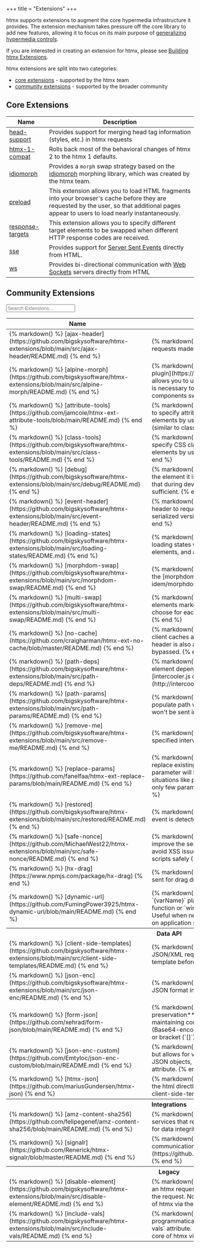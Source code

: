 +++
title = "Extensions"
+++

htmx supports extensions to augment the core hypermedia infrastructure it provides.  The extension mechanism takes
pressure off the core library to add new features, allowing it to focus on its main purpose of 
[generalizing hypermedia controls](https://dl.acm.org/doi/10.1145/3648188.3675127).

If you are interested in creating an extension for htmx, please see [Building htmx Extensions](/extensions/building).

htmx extensions are split into two categories:

* [core extensions](#core-extensions) - supported by the htmx team
* [community extensions](#community-extensions) - supported by the broader community

## Core Extensions

| Name                                             | Description                                                                                                                                                                                |
|--------------------------------------------------|--------------------------------------------------------------------------------------------------------------------------------------------------------------------------------------------|
| [head-support](/extensions/head-support)         | Provides support for merging head tag information (styles, etc.) in htmx requests                                                                                                          |
| [htmx-1-compat](/extensions/htmx-1-compat)       | Rolls back most of the behavioral changes of htmx 2 to the htmx 1 defaults.                                                                                                                |
| [idiomorph](/extensions/idiomorph)               | Provides a `morph` swap strategy based on the [idiomorph](https://github.com/bigskysoftware/idiomorph/) morphing library, which was created by the htmx team.                              |
| [preload](/extensions/preload)                   | This extension allows you to load HTML fragments into your browser's cache before they are requested by the user, so that additional pages appear to users to load nearly instantaneously. |
| [response-targets](/extensions/response-targets) | This extension allows you to specify different target elements to be swapped when different HTTP response codes are received.                                                              |
| [sse](/extensions/sse)                           | Provides support for [Server Sent Events](https://developer.mozilla.org/en-US/docs/Web/API/Server-sent_events/Using_server-sent_events) directly from HTML.                                |
| [ws](/extensions/ws)                             | Provides bi-directional communication with [Web Sockets](https://developer.mozilla.org/en-US/docs/Web/API/WebSockets_API/Writing_WebSocket_client_applications) servers directly from HTML |

## Community Extensions

<search aria-label="Community extensions">
  <label for="extension-filter" hidden>Search Extensions:</label>
  <input type="search" id="extension-filter" placeholder="Search Extensions..."
       _="init
            set :table to the next <table/>
            set :initialHeight to *computed-height of :table
          on keyup
            if the event's key is 'Escape' then set my value to '' then trigger input end
          on input
            repeat in closest <tr/> to <td:first-of-type/> in :table
              if its textContent.toLowerCase() contains my value.toLowerCase()
                remove @hidden from it
              else
                add @hidden='' to it
              end
            end
            -- hide section header when its section is empty
            show closest <tr/> to <tbody th/> in :table
                 when (the next <tr:not([hidden])/> from it within the closest <tbody/> to it) exists
            -- avoid shift by keeping page size constant
            set *margin-bottom of :table to
                `calc(${:initialHeight} - ${*computed-height of :table})`">
</search>
<table>
  <thead>
    <tr>
      <th>Name</th>
      <th>Description</th>
    </tr>
  </thead>
  <tbody>
    <tr>
      <td>{% markdown() %}  [ajax-header](https://github.com/bigskysoftware/htmx-extensions/blob/main/src/ajax-header/README.md)  {% end %}</td>
      <td>{% markdown() %}  Adds an `X-Requested-With` header to all requests made by htmx  {% end %}</td>
    </tr>
    <tr>
      <td>{% markdown() %}  [alpine-morph](https://github.com/bigskysoftware/htmx-extensions/blob/main/src/alpine-morph/README.md)  {% end %}</td>
      <td>{% markdown() %}  Alpine.js now has a lightweight [morph plugin](https://alpinejs.dev/plugins/morph) and this extension allows you to use it as the swapping mechanism in htmx which is necessary to retain Alpine state when you have entire Alpine components swapped by htmx.  {% end %}</td>
    </tr>
    <tr>
      <td>{% markdown() %}  [attribute-tools](https://github.com/jamcole/htmx-ext-attribute-tools/blob/main/README.md)  {% end %}</td>
      <td>{% markdown() %}  The `attribute-tools` extension allows you to specify attributes that will be swapped onto or off of the elements by using an `attributes` or `data-attributes` attribute. (similar to class-tools)  {% end %}</td>
    </tr>
    <tr>
      <td>{% markdown() %}  [class-tools](https://github.com/bigskysoftware/htmx-extensions/blob/main/src/class-tools/README.md)  {% end %}</td>
      <td>{% markdown() %}  The `class-tools` extension allows you to specify CSS classes that will be swapped onto or off of the elements by using a `classes` or `data-classes` attribute.  {% end %}</td>
    </tr>
    <tr>
      <td>{% markdown() %}  [debug](https://github.com/bigskysoftware/htmx-extensions/blob/main/src/debug/README.md)  {% end %}</td>
      <td>{% markdown() %}  This extension will log all htmx events for the element it is on through the `console.debug` function. Note that during dev, using `htmx.logAll()` instead can often be sufficient.  {% end %}</td>
    </tr>
    <tr>
      <td>{% markdown() %}  [event-header](https://github.com/bigskysoftware/htmx-extensions/blob/main/src/event-header/README.md)  {% end %}</td>
      <td>{% markdown() %}  This extension adds the `Triggering-Event` header to requests. The value of the header is a JSON serialized version of the event that triggered the request.  {% end %}</td>
    </tr>
    <tr>
      <td>{% markdown() %}  [loading-states](https://github.com/bigskysoftware/htmx-extensions/blob/main/src/loading-states/README.md)  {% end %}</td>
      <td>{% markdown() %}  This extension allows you to easily manage loading states while a request is in flight, including disabling elements, and adding and removing CSS classes.  {% end %}</td>
    </tr>
    <tr>
      <td>{% markdown() %}  [morphdom-swap](https://github.com/bigskysoftware/htmx-extensions/blob/main/src/morphdom-swap/README.md)  {% end %}</td>
      <td>{% markdown() %}  Provides a `morph` swap strategy based on the [morphdom](https://github.com/patrick-steele-idem/morphdom/) morphing library.  {% end %}</td>
    </tr>
    <tr>
      <td>{% markdown() %}  [multi-swap](https://github.com/bigskysoftware/htmx-extensions/blob/main/src/multi-swap/README.md)  {% end %}</td>
      <td>{% markdown() %}  This extension allows you to swap multiple elements marked from the HTML response. You can also choose for each element which swap method should be used.  {% end %}</td>
    </tr>
    <tr>
      <td>{% markdown() %}  [no-cache](https://github.com/craigharman/htmx-ext-no-cache/blob/master/README.md)  {% end %}</td>
      <td>{% markdown() %}  This extension forces HTMX to bypass client caches and make a new request. An `hx-no-cache` header is also added to allow server-side caching to be bypassed.  {% end %}</td>
    </tr>
    <tr>
      <td>{% markdown() %}  [path-deps](https://github.com/bigskysoftware/htmx-extensions/blob/main/src/path-deps/README.md)  {% end %}</td>
      <td>{% markdown() %}  This extension supports expressing inter-element dependencies based on paths, inspired by the [intercooler.js dependencies mechanism](http://intercoolerjs.org/docs.html#dependencies).  {% end %}</td>
    </tr>
    <tr>
      <td>{% markdown() %}  [path-params](https://github.com/bigskysoftware/htmx-extensions/blob/main/src/path-params/README.md)  {% end %}</td>
      <td>{% markdown() %}  This extension uses request parameters to populate path variables. Used parameters are removed so they won't be sent in the query string or body anymore.  {% end %}</td>
    </tr>
    <tr>
      <td>{% markdown() %}  [remove-me](https://github.com/bigskysoftware/htmx-extensions/blob/main/src/remove-me/README.md)  {% end %}</td>
      <td>{% markdown() %}  Allows you to remove an element after a specified interval.  {% end %}</td>
    </tr>
    <tr>
      <td>{% markdown() %}  [replace-params](https://github.com/fanelfaa/htmx-ext-replace-params/blob/main/README.md)  {% end %}</td>
      <td>{% markdown() %}  This extension uses request parameters to replace existing parameters. If given value is empty string then parameter will be deleted. This extension would be useful in situations like pagination, search that you only want to replace only few parameters instead of reset all parameters.  {% end %}</td>
    </tr>
    <tr>
      <td>{% markdown() %}  [restored](https://github.com/bigskysoftware/htmx-extensions/blob/main/src/restored/README.md)  {% end %}</td>
      <td>{% markdown() %}  Triggers an event whenever a back button event is detected while using `hx-boost`  {% end %}</td>
    </tr>
    <tr>
      <td>{% markdown() %}  [safe-nonce](https://github.com/MichaelWest22/htmx-extensions/blob/main/src/safe-nonce/README.md)  {% end %}</td>
      <td>{% markdown() %}  The `safe-nonce` extension can be used to improve the security of the application/web-site and help avoid XSS issues by allowing you to return known trusted inline scripts safely  {% end %}</td>
    </tr>
    <tr>
      <td>{% markdown() %}  [hx-drag](https://www.npmjs.com/package/hx-drag)  {% end %}</td>
      <td>{% markdown() %}  This extension allows htmx requests to be sent for drag drop  {% end %}</td>
    </tr>
    <tr>
      <td>{% markdown() %}  [dynamic-url](https://github.com/FumingPower3925/htmx-dynamic-url/blob/main/README.md)  {% end %}</td>
      <td>{% markdown() %}  Allows dynamic URL path templating using `{varName}` placeholders, resolved via configurable custom function or `window.` fallback. It does not rely on `hx-vals`. Useful when needing to perform requests to paths that depend on application state.  {% end %}</td>
    </tr>
  </tbody>
  <tbody>
    <tr><th scope="rowgroup" colspan="2">Data API</th></tr>
    <tr>
      <td>{% markdown() %}  [client-side-templates](https://github.com/bigskysoftware/htmx-extensions/blob/main/src/client-side-templates/README.md)  {% end %}</td>
      <td>{% markdown() %}  This extension supports transforming a JSON/XML request response into HTML via a client-side template before it is swapped into the DOM.  {% end %}</td>
    </tr>
    <tr>
      <td>{% markdown() %}  [json-enc](https://github.com/bigskysoftware/htmx-extensions/blob/main/src/json-enc/README.md)  {% end %}</td>
      <td>{% markdown() %}  This extension encodes parameters in JSON format instead of url format.  {% end %}</td>
    </tr>
    <tr>
      <td>{% markdown() %}  [form-json](https://github.com/xehrad/form-json/blob/main/README.md)  {% end %}</td>
      <td>{% markdown() %}  Similar to `json-enc`, but with **type preservation**. Converts form data into structured JSON while maintaining correct types for numbers, booleans, and files (Base64-encoded). Supports nested structures using dot (`.`) or bracket (`[]`) notation.  {% end %}</td>
    </tr>
    <tr>
      <td>{% markdown() %}  [json-enc-custom](https://github.com/Emtyloc/json-enc-custom/blob/main/README.md)  {% end %}</td>
      <td>{% markdown() %}  This extension works similarly to json-enc but allows for very complex structures, such as embedding JSON objects, lists, or handling indexes, just by using the name attribute.  {% end %}</td>
    </tr>
    <tr>
      <td>{% markdown() %}  [htmx-json](https://github.com/mariusGundersen/htmx-json)  {% end %}</td>
      <td>{% markdown() %}  Support JSON response by transforming the html directly. This is a slightly different approach than client-side-templates.  {% end %}</td>
    </tr>
  </tbody>
  <tbody>
    <tr><th scope="rowgroup" colspan="2">Integrations</th></tr>
    <tr>
      <td>{% markdown() %}  [amz-content-sha256](https://github.com/felipegenef/amz-content-sha256/blob/main/README.md)  {% end %}</td>
      <td>{% markdown() %}  HTMX extension for interacting with AWS services that require the content hash as part of the request for data integrity verification. {% end %}</td>
    </tr>
    <tr>
      <td>{% markdown() %}  [signalr](https://github.com/Renerick/htmx-signalr/blob/master/README.md)  {% end %}</td>
      <td>{% markdown() %}  Provides bidirectional real-time communication via [SignalR](https://github.com/dotnet/AspNetCore/tree/main/src/SignalR).  {% end %}</td>
    </tr>
  </tbody>
  <tbody>
    <tr><th scope="rowgroup" colspan="2">Legacy</th></tr>
    <tr>
      <td>{% markdown() %}  [disable-element](https://github.com/bigskysoftware/htmx-extensions/blob/main/src/disable-element/README.md)  {% end %}</td>
      <td>{% markdown() %}  This extension disables an element during an htmx request, when configured on the element triggering the request. Note that this functionality is now part of the core of htmx via the `hx-disabled-elt` attribute.  {% end %}</td>
    </tr>
    <tr>
      <td>{% markdown() %}  [include-vals](https://github.com/bigskysoftware/htmx-extensions/blob/main/src/include-vals/README.md)  {% end %}</td>
      <td>{% markdown() %}  The `include-vals` extension allows you to programmatically include values in a request with a `include-vals` attribute. Note that this functionality is now part of the core of htmx via the `hx-vals` attribute.  {% end %}</td>
    </tr>
  </tbody>
</table>
